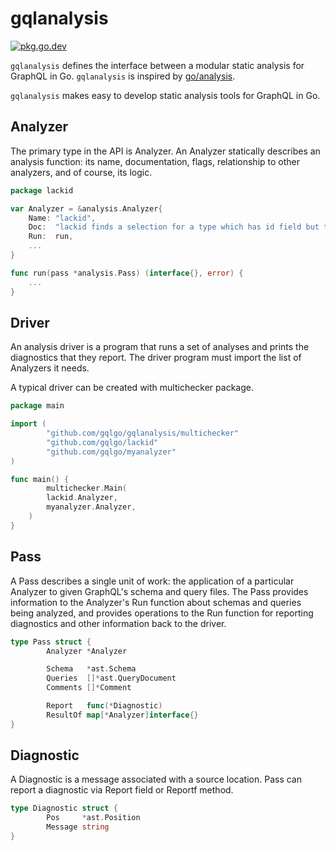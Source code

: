 # gqlanalysis

[![pkg.go.dev][gopkg-badge]][gopkg]

`gqlanalysis` defines the interface between a modular static analysis for GraphQL in Go.
`gqlanalysis` is inspired by [go/analysis](https://golang.org/x/tools/go/analysis).

`gqlanalysis` makes easy to develop static analysis tools for GraphQL in Go.

## Analyzer

The primary type in the API is Analyzer.
An Analyzer statically describes an analysis function: its name, documentation, flags, relationship to other analyzers, and of course, its logic.

```go
package lackid

var Analyzer = &analysis.Analyzer{
	Name: "lackid",
	Doc:  "lackid finds a selection for a type which has id field but the selection does not have id",
	Run:  run,
	...
}

func run(pass *analysis.Pass) (interface{}, error) {
	...
}
```

## Driver

An analysis driver is a program that runs a set of analyses and prints the diagnostics that they report.
The driver program must import the list of Analyzers it needs.

A typical driver can be created with multichecker package.

```go
package main

import (
        "github.com/gqlgo/gqlanalysis/multichecker"
        "github.com/gqlgo/lackid"
        "github.com/gqlgo/myanalyzer"
)

func main() {
        multichecker.Main(
		lackid.Analyzer,
		myanalyzer.Analyzer,
	)
}
```

## Pass

A Pass describes a single unit of work: the application of a particular Analyzer to given GraphQL's schema and query files.
The Pass provides information to the Analyzer's Run function about schemas and queries being analyzed, and provides operations to the Run function for reporting diagnostics and other information back to the driver.

```go
type Pass struct {
        Analyzer *Analyzer

        Schema   *ast.Schema
        Queries  []*ast.QueryDocument
        Comments []*Comment

        Report   func(*Diagnostic)
        ResultOf map[*Analyzer]interface{}
}
```

## Diagnostic

A Diagnostic is a message associated with a source location.
Pass can report a diagnostic via Report field or Reportf method.

```go
type Diagnostic struct {
        Pos     *ast.Position
        Message string
}
```

<!-- links -->
[gopkg]: https://pkg.go.dev/github.com/gqlgo/gqlanalysis
[gopkg-badge]: https://pkg.go.dev/badge/github.com/gqlgo/gqlanalysis?status.svg
